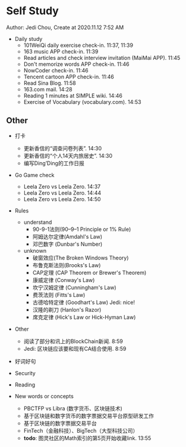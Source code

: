 # Self Study

Author: Jedi Chou, Create at 2020.11.12 7:52 AM

* Daily study
  * 101WeiQi daily exercise check-in. 11:37, 11:39
  * 163 music APP check-in. 11:39
  * Read articles and check interview invitation (MaiMai APP). 11:45
  * Don't memorize words APP check-in. 11:46
  * NowCoder check-in. 11:46
  * Tencent cartoon APP check-in. 11:46
  * Read Sina Blog. 11:58
  * 163.com mail. 14:28
  * Reading 1 minutes at SIMPLE wiki. 14:46
  * Exercise of Vocabulary (vocabulary.com). 14:53

## Other

* 打卡
  * 更新香信的“调查问卷列表”. 14:30
  * 更新香信的“个人14天内旅居史”. 14:30
  * 编写Ding’Ding的工作日报

* Go Game check
  * Leela Zero vs Leela Zero. 14:37
  * Leela Zero vs Leela Zero. 14:44
  * Leela Zero vs Leela Zero. 14:50

* Rules
  * understand
    * 90-9-1法则(90–9–1 Principle or 1% Rule)
    * 阿姆达尔定律(Amdahl's Law)
    * 邓巴数字 (Dunbar's Number)
  * unknown
    * 破窗效应(The Broken Windows Theory)
    * 布鲁克斯法则(Brooks's Law)
    * CAP定理 (CAP Theorem or Brewer's Theorem)
    * 康威定律 (Conway's Law)
    * 坎宁汉姆定律 (Cunningham's Law)
    * 费茨法则 (Fitts's Law)
    * 古德哈特定律 (Goodhart's Law) Jedi: nice!
    * 汉隆的剃刀 (Hanlon's Razor)
    * 席克定律 (Hick's Law or Hick-Hyman Law)
* Other
  * 阅读了部分和讯上的BlockChain新闻. 8:59
  * Jedi: 区块链应该要和现有CA结合使用. 8:59
* 好词好句
* Security
* Reading
* New words or concepts
  * PBCTFP vs Libra (数字货币、区块链技术)
  * 基于区块链和数字货币的数字票据交易平台原型研发工作
  * 基于区块链的数字票据交易平台
  * FinTech（金融科技）、BigTech（大型科技公司）
  * **todo**: 图灵社区的Math索引的第5页开始收藏link. 13:55
